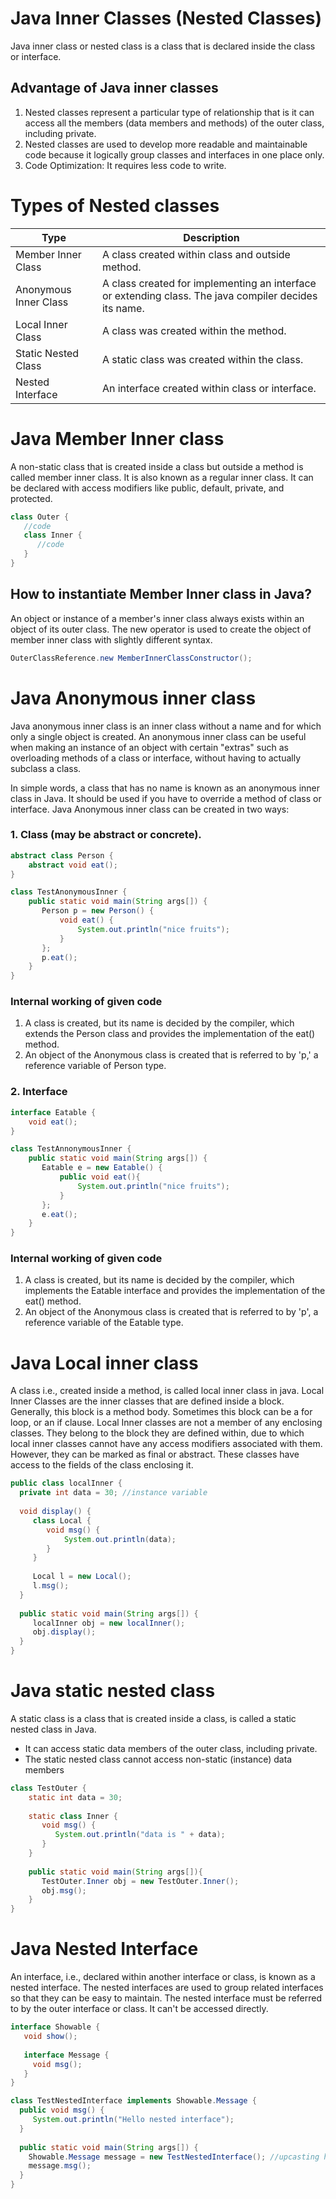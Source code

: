 # Java Inner Classes (Nested Classes)
Java inner class or nested class is a class that is declared inside the class or interface.

## Advantage of Java inner classes
1. Nested classes represent a particular type of relationship that is it can access all the members (data members and methods) of the outer class, including private.
2. Nested classes are used to develop more readable and maintainable code because it logically group classes and interfaces in one place only.
3. Code Optimization: It requires less code to write.

# Types of Nested classes

| Type |	Description |
| ---- | ----------- |
| Member Inner Class |	A class created within class and outside method. |
| Anonymous Inner Class |	A class created for implementing an interface or extending class. The java compiler decides its name. |
| Local Inner Class |	A class was created within the method. |
| Static Nested Class |	A static class was created within the class. |
| Nested Interface |	An interface created within class or interface. |

# Java Member Inner class
A non-static class that is created inside a class but outside a method is called member inner class. It is also known as a regular inner class. It can be declared with access modifiers like public, default, private, and protected.

```java
class Outer {  
   //code  
   class Inner {  
      //code  
   }  
}  
```

## How to instantiate Member Inner class in Java?
An object or instance of a member's inner class always exists within an object of its outer class. The new operator is used to create the object of member inner class with slightly different syntax.

```java
OuterClassReference.new MemberInnerClassConstructor();  
```

# Java Anonymous inner class
Java anonymous inner class is an inner class without a name and for which only a single object is created. An anonymous inner class can be useful when making an instance of an object with certain "extras" such as overloading methods of a class or interface, without having to actually subclass a class.

In simple words, a class that has no name is known as an anonymous inner class in Java. It should be used if you have to override a method of class or interface. Java Anonymous inner class can be created in two ways:

### 1. Class (may be abstract or concrete).

```java
abstract class Person {  
    abstract void eat();  
}  

class TestAnonymousInner {  
    public static void main(String args[]) {  
       Person p = new Person() {  
           void eat() {
               System.out.println("nice fruits");
           }  
       };  
       p.eat();  
    }  
}  
```

### Internal working of given code
1. A class is created, but its name is decided by the compiler, which extends the Person class and provides the implementation of the eat() method.
2. An object of the Anonymous class is created that is referred to by 'p,' a reference variable of Person type.

### 2. Interface

```java
interface Eatable {  
    void eat();  
}  

class TestAnnonymousInner {  
    public static void main(String args[]) {  
       Eatable e = new Eatable() {  
           public void eat(){
               System.out.println("nice fruits");
           }  
       };  
       e.eat();  
    }  
}  
```

### Internal working of given code
1. A class is created, but its name is decided by the compiler, which implements the Eatable interface and provides the implementation of the eat() method.
2. An object of the Anonymous class is created that is referred to by 'p', a reference variable of the Eatable type.

# Java Local inner class
A class i.e., created inside a method, is called local inner class in java. Local Inner Classes are the inner classes that are defined inside a block. Generally, this block is a method body. Sometimes this block can be a for loop, or an if clause. Local Inner classes are not a member of any enclosing classes. They belong to the block they are defined within, due to which local inner classes cannot have any access modifiers associated with them. However, they can be marked as final or abstract. These classes have access to the fields of the class enclosing it.

```java
public class localInner {  
  private int data = 30; //instance variable  
 
  void display() {  
     class Local {  
        void msg() {
            System.out.println(data);
        }  
     }  
  
     Local l = new Local();  
     l.msg();  
  }  
 
  public static void main(String args[]) {  
     localInner obj = new localInner();  
     obj.display();   
  }  
}  
```

# Java static nested class
A static class is a class that is created inside a class, is called a static nested class in Java.

- It can access static data members of the outer class, including private.
- The static nested class cannot access non-static (instance) data members

```java
class TestOuter {  
    static int data = 30;  
    
    static class Inner {  
       void msg() {
          System.out.println("data is " + data);
       }  
    }  
  
    public static void main(String args[]){  
       TestOuter.Inner obj = new TestOuter.Inner();  
       obj.msg();  
    }  
} 
```

# Java Nested Interface
An interface, i.e., declared within another interface or class, is known as a nested interface. The nested interfaces are used to group related interfaces so that they can be easy to maintain. The nested interface must be referred to by the outer interface or class. It can't be accessed directly.

```java
interface Showable {  
   void show();  
   
   interface Message {  
     void msg();  
   }  
}  

class TestNestedInterface implements Showable.Message {  
  public void msg() {
     System.out.println("Hello nested interface");
  }  
  
  public static void main(String args[]) {  
    Showable.Message message = new TestNestedInterface(); //upcasting here  
    message.msg();  
  }  
} 
```
